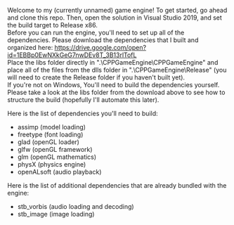 Welcome to my (currently unnamed) game engine! To get started, go ahead and clone this repo. Then, open the solution in Visual Studio 2019, and set the build target to Release x86.  
Before you can run the engine, you'll need to set up all of the dependencies. Please download the dependencies that I built and organized here: https://drive.google.com/open?id=1EBBp0EwNXkGeG7nwDEv8T_3B13rlTofL  
Place the libs folder directly in ".\CPPGameEngine\CPPGameEngine" and place all of the files from the dlls folder in ".\CPPGameEngine\Release" (you will need to create the Release folder if you haven't built yet).  
If you're not on Windows, You'll need to build the dependencies yourself. Please take a look at the libs folder from the download above to see how to structure the build (hopefully I'll automate this later).  

Here is the list of dependencies you'll need to build:
- assimp (model loading)
- freetype (font loading)
- glad (openGL loader)
- glfw (openGL framework)
- glm (openGL mathematics)
- physX (physics engine)
- openALsoft (audio playback)  

Here is the list of additional dependencies that are already bundled with the engine:
- stb_vorbis (audio loading and decoding)
- stb_image (image loading)  